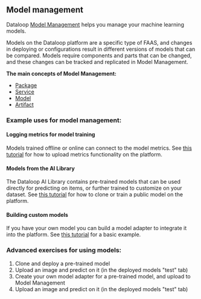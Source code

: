 ## Model management

Dataloop [Model Management](https://github.com/dataloop-ai/dtlpy-documentation/blob/model_mgmt/tutorials/model_management/introduction/chapter.md) helps you manage your machine learning models.

Models on the Dataloop platform are a specific type of FAAS, and changes in deploying or configurations result in different versions of models that can be compared.
Models require components and parts that can be changed, and these changes can be tracked and replicated in Model Management.

**The main concepts of Model Management:**

- [Package](https://dataloop.ai/docs/faas-package)
- [Service](https://dataloop.ai/docs/service-runtime)
- [Model](https://github.com/dataloop-ai/dtlpy-documentation/blob/glossary/docs_build/glossary/glossary.md#model-entity)
- [Artifact](https://github.com/dataloop-ai/dtlpy-documentation/blob/glossary/docs_build/glossary/glossary.md#artifacts-entity)


### **Example uses for model management:**

#### Logging metrics for model training

Models trained offline or online can connect to the model metrics. See [this tutorial](https://github.com/dataloop-ai/dtlpy-documentation/blob/model_mgmt/tutorials/model_management/model_metrics_only/chapter.md) for how to upload metrics functionality on the platform.

#### Models from the AI Library

The Dataloop AI Library contains pre-trained models that can be used directly for predicting on items, or further trained to customize on your dataset. See [this tutorial](https://github.com/dataloop-ai/dtlpy-documentation/blob/model_mgmt/tutorials/model_management/use_public_models/chapter.md) for how to clone or train a public model on the platform.

#### Building custom models

If you have your own model you can build a model adapter to integrate it into the platform. See [this tutorial](https://github.com/dataloop-ai/dtlpy-documentation/blob/model_mgmt/tutorials/model_management/create_new_model/chapter.md) for a basic example.


### **Advanced exercises for using models:**

1. Clone and deploy a pre-trained model
2. Upload an image and predict on it (in the deployed models "test" tab)
3. Create your own model adapter for a pre-trained model, and upload to Model Management
4. Upload an image and predict on it (in the deployed models "test" tab)

